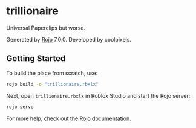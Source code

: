 # trillionaire
Universal Paperclips but worse.

Generated by [Rojo](https://github.com/rojo-rbx/rojo) 7.0.0.
Developed by coolpixels.

## Getting Started
To build the place from scratch, use:

```bash
rojo build -o "trillionaire.rbxlx"
```

Next, open `trillionaire.rbxlx` in Roblox Studio and start the Rojo server:

```bash
rojo serve
```

For more help, check out [the Rojo documentation](https://rojo.space/docs).